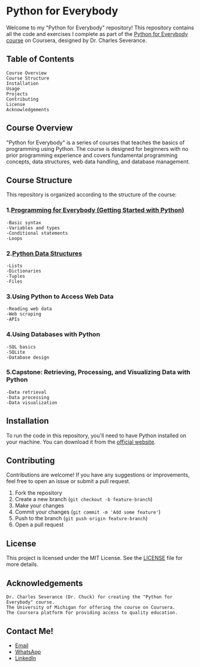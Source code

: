 # Python for Everybody


Welcome to my "Python for Everybody" repository! 
This repository contains all the code and exercises I complete as part of the [Python for Everybody course](https://www.coursera.org/specializations/python) on Coursera, designed by Dr. Charles Severance.

## Table of Contents
    Course Overview
    Course Structure
    Installation
    Usage
    Projects
    Contributing
    License
    Acknowledgements


## Course Overview
"Python for Everybody" is a series of courses that teaches the basics of programming using Python.
The course is designed for beginners with no prior programming experience and covers fundamental programming concepts, data structures, web data handling, and database management.


## Course Structure
This repository is organized according to the structure of the course:

### 1.[Programming for Everybody (Getting Started with Python)](https://www.coursera.org/learn/python?specialization=python)
    -Basic syntax
    -Variables and types
    -Conditional statements
    -Loops
  
### 2.[Python Data Structures](https://www.coursera.org/learn/python-data?specialization=python)
    -Lists
    -Dictionaries
    -Tuples
    -Files

### 3.Using Python to Access Web Data
    -Reading web data
    -Web scraping
    -APIs

### 4.Using Databases with Python
    -SQL basics
    -SQLite
    -Database design

### 5.Capstone: Retrieving, Processing, and Visualizing Data with Python  
    -Data retrieval
    -Data processing
    -Data visualization


## Installation

To run the code in this repository, you'll need to have Python installed on your machine. 
You can download it from the [official website](https://www.python.org/downloads/).

## Contributing

Contributions are welcome! If you have any suggestions or improvements, feel free to open an issue or submit a pull request.

1. Fork the repository
2. Create a new branch (`git checkout -b feature-branch`)
3. Make your changes
4. Commit your changes (`git commit -m 'Add some feature'`)
5. Push to the branch (`git push origin feature-branch`)
6. Open a pull request


## License
This project is licensed under the MIT License. See the [LICENSE](https://github.com/MohamedHussein27/Python-for-Everybody-Specialization/edit/main/LICENSE) file for more details.

## Acknowledgements

    Dr. Charles Severance (Dr. Chuck) for creating the "Python for Everybody" course.
    The University of Michigan for offering the course on Coursera.
    The Coursera platform for providing access to quality education.

## Contact Me!
- [Email](mailto:Mohamed_Hussein2100924@outlook.com)
- [WhatsApp](https://wa.me/+2001097685797)
- [LinkedIn](https://www.linkedin.com/in/mohamed-hussein-274337231)
